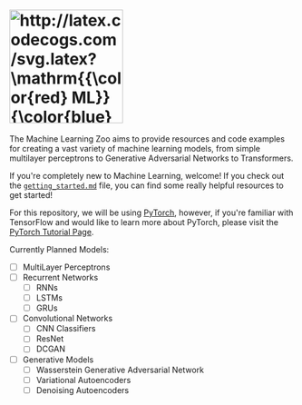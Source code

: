# <img src="http://latex.codecogs.com/svg.latex?\mathrm{{\color{red}&space;ML}}{\color{blue}&space;\mathrm{Z}\infty}" title="http://latex.codecogs.com/svg.latex?\mathrm{{\color{red} ML}}{\color{blue} \mathrm{Z}\infty}" width="200px" />

The Machine Learning Zoo aims to provide resources and code examples for creating a vast variety of machine learning models, from simple multilayer perceptrons to Generative Adversarial Networks to Transformers.

If you're completely new to Machine Learning, welcome! If you check out the [`getting_started.md`](https://github.com/ArvinSKushwaha/MLZoo/blob/master/getting_started.md) file, you can find some really helpful resources to get started!

For this repository, we will be using [PyTorch](https://pytorch.org), however, if you're familiar with TensorFlow and would like to learn more about PyTorch, please visit the [PyTorch Tutorial Page](https://pytorch.org/tutorials/beginner/nn_tutorial.html).

Currently Planned Models:

- [ ] MultiLayer Perceptrons
- [ ] Recurrent Networks
  - [ ] RNNs
  - [ ] LSTMs
  - [ ] GRUs
- [ ] Convolutional Networks
  - [ ] CNN Classifiers
  - [ ] ResNet
  - [ ] DCGAN
- [ ] Generative Models
  - [ ] Wasserstein Generative Adversarial Network
  - [ ] Variational Autoencoders
  - [ ] Denoising Autoencoders
